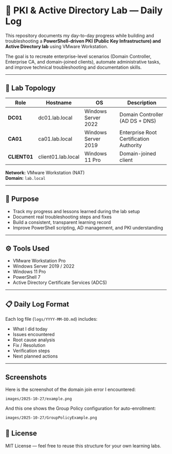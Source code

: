 # 🔐 PKI & Active Directory Lab — Daily Log

This repository documents my day-to-day progress while building and troubleshooting a **PowerShell-driven PKI (Public Key Infrastructure) and Active Directory lab** using VMware Workstation.

The goal is to recreate enterprise-level scenarios (Domain Controller, Enterprise CA, and domain-joined clients), automate administrative tasks, and improve technical troubleshooting and documentation skills.

---

## 🧩 Lab Topology
| Role | Hostname | OS | Description |
|------|-----------|----|-------------|
| **DC01** | dc01.lab.local | Windows Server 2022 | Domain Controller (AD DS + DNS) |
| **CA01** | ca01.lab.local | Windows Server 2019 | Enterprise Root Certification Authority |
| **CLIENT01** | client01.lab.local | Windows 11 Pro | Domain-joined client |

**Network:** VMware Workstation (NAT)  
**Domain:** `lab.local`

---

## 🧠 Purpose
- Track my progress and lessons learned during the lab setup  
- Document real troubleshooting steps and fixes  
- Build a consistent, transparent learning record  
- Improve PowerShell scripting, AD management, and PKI understanding  

---

## ⚙️ Tools Used
- VMware Workstation Pro  
- Windows Server 2019 / 2022  
- Windows 11 Pro  
- PowerShell 7  
- Active Directory Certificate Services (ADCS)

---

## 📋 Daily Log Format
Each log file (`logs/YYYY-MM-DD.md`) includes:
- What I did today  
- Issues encountered  
- Root cause analysis  
- Fix / Resolution  
- Verification steps  
- Next planned actions  

---

## Screenshots

Here is the screenshot of the domain join error I encountered:

`images/2025-10-27/example.png`

And this one shows the Group Policy configuration for auto-enrollment:

 `images/2025-10-27/GroupPolicyExample.png`



## 📜 License
MIT License — feel free to reuse this structure for your own learning labs.
